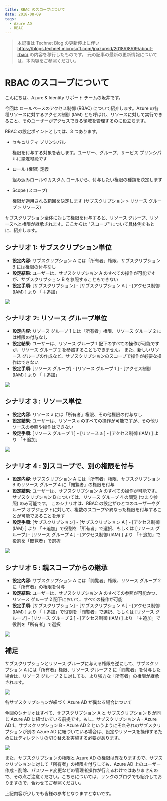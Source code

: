 ```yaml
---
title: RBAC のスコープについて
date: 2018-08-09
tags:
  - Azure AD
  - RBAC
---
```


> 本記事は Technet Blog の更新停止に伴い https://blogs.technet.microsoft.com/jpazureid/2018/08/09/about-rbac/ の内容を移行したものです。
> 元の記事の最新の更新情報については、本内容をご参照ください。

# RBAC のスコープについて

こんにちは、Azure & Identity サポート チームの坂井です。

今回は ロールベースのアクセス制御 (RBAC) について紹介します。Azure の各種リソースに対するアクセス制御 (IAM) とも呼ばれ、リソースに対して実行できること、そのユーザーがアクセスできる領域を管理するのに役立ちます。

RBAC の設定ポイントとしては、3 つあります。

- セキュリティ プリンシパル

    権限を付与する対象を表します。ユーザー、グループ、サービス プリンシパルに設定可能です

- ロール (権限) 定義

    組み込みロールやカスタム ロールから、付与したい権限の種類を決定します

- Scope (スコープ)

    権限が適用される範囲を決定します (サブスクリプション > リソース グループ > リソース)

サブスクリプション全体に対して権限を付与すると、リソース グループ、リソースへと権限が継承されます。ここからは "スコープ" について具体例をもとに、紹介します。

## シナリオ 1: サブスクリプション単位

- **設定内容**: サブスクリプション A には「所有者」権限、サブスクリプション B には権限の付与なし
- **設定結果**: ユーザーは、サブスクリプション A のすべての操作が可能ですが、サブスクリプション B を参照することもできない
- **設定手順**: [サブスクリプション] - [サブスクリプション A ] - [アクセス制御 (IAM) ] より 「＋追加」

![](./about-rbac/scenario1.png)

## シナリオ 2: リソース グループ単位

- **設定内容**: リソース グループ 1 には「所有者」権限、リソース グループ 2 には権限の付与なし
- **設定結果**: ユーザーは、リソース グループ  1  配下のすべての操作が可能ですが、リソース グループ 2 を参照することもできません。 また、新しいリソース グループの作成など、サブスクリプションのスコープで操作が必要な操作はできない
- **設定手順**: [リソース グループ] - [リソース グループ 1 ] - [アクセス制御 (IAM) ] より 「＋追加」

![](./about-rbac/scenario2.png)

## シナリオ 3 : リソース単位

- **設定内容**: リソース a には「所有者」権限、その他権限の付与なし
- **設定結果**: ユーザーは、リソース a のすべての操作が可能ですが、その他リソースの参照や操作はできない
- **設定手順**: [リソース グループ 1 ] - [リソース a ] - [アクセス制御 (IAM) ] より 「＋追加」

![](./about-rbac/scenario3.png)

## シナリオ 4 : 別スコープで、別の権限を付与

- **設定内容**: サブスクリプション A には「所有者」権限、サブスクリプション B のリソース グループ 4 に「閲覧者」の権限を付与
- **設定結果**: ユーザーは、サブスクリプション A のすべての操作が可能です。サブスクリプション B については、リソース グループ 4 の閲覧 (つまり参照) のみ可能です。 このシナリオは、RBAC の設定がひとつのユーザーやグループ オブジェクトに対して、複数のスコープや異なった権限を付与することが可能であることを示す
- **設定手順**: [サブスクリプション] - [サブスクリプション A ] - [アクセス制御 (IAM) ] より 「＋追加」で役割を「所有者」で選択、もしくは [リソース グループ] - [リソース グループ 4 ] - [アクセス制御 (IAM) ] より 「＋追加」で役割を「閲覧者」で選択

![](./about-rbac/scenario4.png)

## シナリオ 5 : 親スコープからの継承

- **設定内容**: サブスクリプション A には「閲覧者」権限、リソース グループ 2 に「所有者」の権限を付与
- **設定結果**: ユーザーは、サブスクリプション A のすべての参照が可能かつ、リソース グループ 2 配下において、すべての操作が可能 
- **設定手順**: [サブスクリプション] - [サブスクリプション A ] - [アクセス制御 (IAM) ] より 「＋追加」で役割を「閲覧者」で選択、もしくは [リソース グループ] - [リソース グループ 2 ] - [アクセス制御 (IAM) ] より 「＋追加」で役割を「所有者」で選択

![](./about-rbac/scenario5.png)

## 補足

サブスクリプションとリソース グループに与える権限を逆にして、サブスクリプション A には「所有者」権限、リソース グループ 2 に「閲覧者」を付与した場合は、リソース グループ 2 に対しても、より強力な「所有者」の権限が継承されます。

![](./about-rbac/supplement.png)

各サブスクリプションが紐づく Azure AD が異なる場合について

今回のシナリオはすべて、サブスクリプション A と サブスクリプション B が同じ Azure AD に紐づいている前提です。もし、サブスクリプション A - Azure AD 1、サブスクリプション B - Azure AD 2 というようにそれぞれのサブスクリプションが別の Azure AD に紐づいている場合は、設定やリソースを操作するためにはディレクトリの切り替えを実施する必要があります。

![](./about-rbac/directory-switching.png)

また、サブスクリプションの権限と Azure AD の権限は異なりますので、サブスクリプションに対して「所有者」の権限を付与しても、Azure AD 上のユーザー作成・削除、パスワード変更などの管理者操作が行えるわけではありませんので、その点ご注意ください。こちらについては、リンクのブログでも紹介しておりますので、合わせてご参照ください。

上記内容が少しでも皆様の参考となりますと幸いです。
